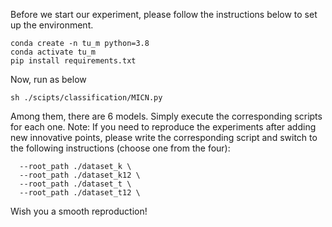 Before we start our experiment, please follow the instructions below to set up the environment.

```
conda create -n tu_m python=3.8
conda activate tu_m
pip install requirements.txt
```

Now, run as below

```
sh ./scipts/classification/MICN.py
```

Among them, there are 6 models. Simply execute the corresponding scripts for each one. 
Note: If you need to reproduce the experiments after adding new innovative points, please write the corresponding script and switch to the following instructions (choose one from the four):

```
  --root_path ./dataset_k \
  --root_path ./dataset_k12 \
  --root_path ./dataset_t \
  --root_path ./dataset_t12 \
```

Wish you a smooth reproduction!

